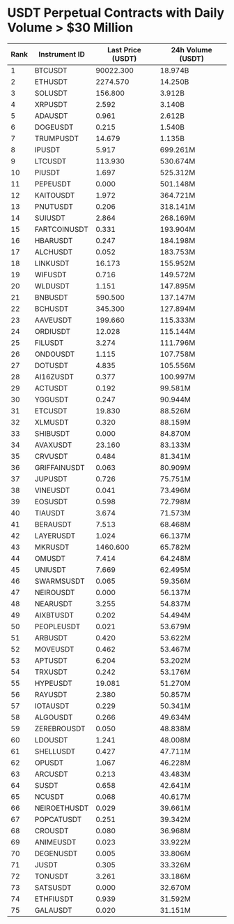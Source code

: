 # USDT Perpetual Contracts with Daily Volume > $30 Million

| Rank | Instrument ID | Last Price (USDT) | 24h Volume (USDT) |
|------|---------------|-------------------|-------------------|
| 1 | BTCUSDT | 90022.300 | 18.974B |
| 2 | ETHUSDT | 2274.570 | 14.250B |
| 3 | SOLUSDT | 156.800 | 3.912B |
| 4 | XRPUSDT | 2.592 | 3.140B |
| 5 | ADAUSDT | 0.961 | 2.612B |
| 6 | DOGEUSDT | 0.215 | 1.540B |
| 7 | TRUMPUSDT | 14.679 | 1.135B |
| 8 | IPUSDT | 5.917 | 699.261M |
| 9 | LTCUSDT | 113.930 | 530.674M |
| 10 | PIUSDT | 1.697 | 525.312M |
| 11 | PEPEUSDT | 0.000 | 501.148M |
| 12 | KAITOUSDT | 1.972 | 364.721M |
| 13 | PNUTUSDT | 0.206 | 318.141M |
| 14 | SUIUSDT | 2.864 | 268.169M |
| 15 | FARTCOINUSDT | 0.331 | 193.904M |
| 16 | HBARUSDT | 0.247 | 184.198M |
| 17 | ALCHUSDT | 0.052 | 183.753M |
| 18 | LINKUSDT | 16.173 | 155.952M |
| 19 | WIFUSDT | 0.716 | 149.572M |
| 20 | WLDUSDT | 1.151 | 147.895M |
| 21 | BNBUSDT | 590.500 | 137.147M |
| 22 | BCHUSDT | 345.300 | 127.894M |
| 23 | AAVEUSDT | 199.660 | 115.333M |
| 24 | ORDIUSDT | 12.028 | 115.144M |
| 25 | FILUSDT | 3.274 | 111.796M |
| 26 | ONDOUSDT | 1.115 | 107.758M |
| 27 | DOTUSDT | 4.835 | 105.556M |
| 28 | AI16ZUSDT | 0.377 | 100.997M |
| 29 | ACTUSDT | 0.192 | 99.581M |
| 30 | YGGUSDT | 0.247 | 90.944M |
| 31 | ETCUSDT | 19.830 | 88.526M |
| 32 | XLMUSDT | 0.320 | 88.159M |
| 33 | SHIBUSDT | 0.000 | 84.870M |
| 34 | AVAXUSDT | 23.160 | 83.133M |
| 35 | CRVUSDT | 0.484 | 81.341M |
| 36 | GRIFFAINUSDT | 0.063 | 80.909M |
| 37 | JUPUSDT | 0.726 | 75.751M |
| 38 | VINEUSDT | 0.041 | 73.496M |
| 39 | EOSUSDT | 0.598 | 72.798M |
| 40 | TIAUSDT | 3.674 | 71.573M |
| 41 | BERAUSDT | 7.513 | 68.468M |
| 42 | LAYERUSDT | 1.024 | 66.137M |
| 43 | MKRUSDT | 1460.600 | 65.782M |
| 44 | OMUSDT | 7.414 | 64.248M |
| 45 | UNIUSDT | 7.669 | 62.495M |
| 46 | SWARMSUSDT | 0.065 | 59.356M |
| 47 | NEIROUSDT | 0.000 | 56.137M |
| 48 | NEARUSDT | 3.255 | 54.837M |
| 49 | AIXBTUSDT | 0.202 | 54.494M |
| 50 | PEOPLEUSDT | 0.021 | 53.679M |
| 51 | ARBUSDT | 0.420 | 53.622M |
| 52 | MOVEUSDT | 0.462 | 53.467M |
| 53 | APTUSDT | 6.204 | 53.202M |
| 54 | TRXUSDT | 0.242 | 53.176M |
| 55 | HYPEUSDT | 19.081 | 51.270M |
| 56 | RAYUSDT | 2.380 | 50.857M |
| 57 | IOTAUSDT | 0.229 | 50.341M |
| 58 | ALGOUSDT | 0.266 | 49.634M |
| 59 | ZEREBROUSDT | 0.050 | 48.838M |
| 60 | LDOUSDT | 1.241 | 48.008M |
| 61 | SHELLUSDT | 0.427 | 47.711M |
| 62 | OPUSDT | 1.067 | 46.228M |
| 63 | ARCUSDT | 0.213 | 43.483M |
| 64 | SUSDT | 0.658 | 42.641M |
| 65 | NCUSDT | 0.068 | 40.617M |
| 66 | NEIROETHUSDT | 0.029 | 39.661M |
| 67 | POPCATUSDT | 0.251 | 39.342M |
| 68 | CROUSDT | 0.080 | 36.968M |
| 69 | ANIMEUSDT | 0.023 | 33.922M |
| 70 | DEGENUSDT | 0.005 | 33.806M |
| 71 | JUSDT | 0.305 | 33.326M |
| 72 | TONUSDT | 3.261 | 33.186M |
| 73 | SATSUSDT | 0.000 | 32.670M |
| 74 | ETHFIUSDT | 0.939 | 31.592M |
| 75 | GALAUSDT | 0.020 | 31.151M |
